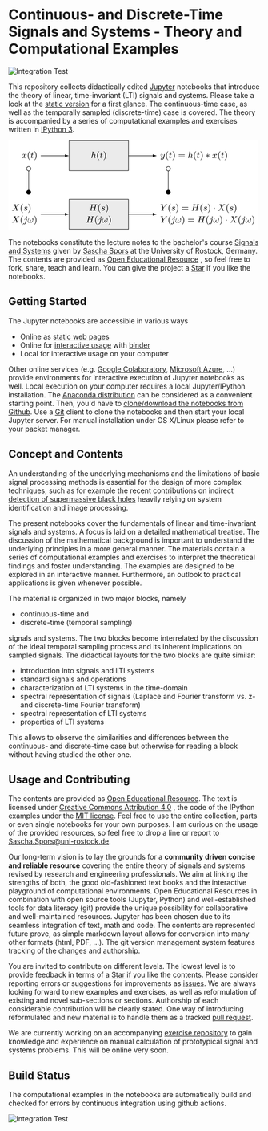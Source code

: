 # Continuous- and Discrete-Time Signals and Systems - Theory and Computational Examples

![Integration Test](https://github.com/spatialaudio//signals-and-systems-lecture/workflows/Integration%20Test/badge.svg)

This repository collects didactically edited [Jupyter](https://jupyter.org/)
notebooks that introduce the theory of linear, time-invariant (LTI) signals and
systems.
Please take a look at the [static version](http://nbviewer.ipython.org/github/spatialaudio/signals-and-systems-lecture/blob/master/index.ipynb)
for a first glance.
The continuous-time case, as well as the temporally sampled (discrete-time)
case is covered.
The theory is accompanied by a series of computational examples and exercises
written in [IPython 3](http://ipython.org/).  

![System in the temporal and spectral domain](systems_spectral_domain/LTI_system_time_spectral_domain.png)

The notebooks constitute the lecture notes to the bachelor's course
[Signals and Systems](http://www.int.uni-rostock.de/Signal-und-Systemtheorie.428.0.html)
given by [Sascha Spors](http://www.int.uni-rostock.de/Staff-Info.23+B6JmNIYXNoPWUxOTliMTNjY2U2MDcyZjJiZTI0YTc4MmFkYTE5NjQzJnR4X2pwc3RhZmZfcGkxJTVCYmFja0lkJTVEPTMmdHhfanBzdGFmZl9waTElNUJzaG93VWlkJTVEPTExMQ__.0.html) at the University of Rostock, Germany.
The contents are provided as [Open Educational Resource](https://de.wikipedia.org/wiki/Open_Educational_Resources)
, so feel free to fork, share, teach and learn.
You can give the project a [Star](https://github.com/spatialaudio/signals-and-systems-lecture/stargazers)
if you like the notebooks.

## Getting Started

The Jupyter notebooks are accessible in various ways

* Online as [static web pages](http://nbviewer.ipython.org/github/spatialaudio/signals-and-systems-lecture/blob/master/index.ipynb)
* Online for [interactive usage](https://mybinder.org/v2/gh/spatialaudio/signals-and-systems-lecture/master?filepath=index.ipynb) with [binder](https://mybinder.org/)
* Local for interactive usage on your computer

Other online services (e.g. [Google Colaboratory](https://colab.research.google.com),
[Microsoft Azure](https://azure.microsoft.com/), ...) provide environments for
interactive execution of Jupyter notebooks as well.
Local execution on your computer requires a local Jupyter/IPython installation.
The [Anaconda distribution](https://www.continuum.io/downloads) can be
considered as a convenient starting point.
Then, you'd have to [clone/download the notebooks from Github](http://github.com/spatialaudio/signals-and-systems-lecture).
Use a [Git](http://git-scm.org/) client to clone the notebooks and then start
your local Jupyter server. For manual installation under OS X/Linux please
refer to your packet manager.


## Concept and Contents

An understanding of the underlying mechanisms and the limitations of basic
signal processing methods is essential for the design of more complex techniques,
such as for example the recent contributions on indirect [detection of supermassive
black holes](https://en.wikipedia.org/wiki/Messier_87)
heavily relying on system identification and image processing.

The present notebooks cover the fundamentals of linear and time-invariant
signals and systems.
A focus is laid on a detailed mathematical treatise.
The discussion of the mathematical background is important to understand the
underlying principles in a more general manner.
The materials contain a series of computational examples and exercises to
interpret the theoretical findings and foster understanding.
The examples are designed to be explored in an interactive manner.
Furthermore, an outlook to practical applications is given whenever possible.

The material is organized in two major blocks, namely

* continuous-time and
* discrete-time (temporal sampling)

signals and systems.
The two blocks become interrelated by the discussion of the ideal temporal
sampling process and its inherent implications on sampled signals.
The didactical layouts for the two blocks are quite similar:

* introduction into signals and LTI systems
* standard signals and operations
* characterization of LTI systems in the time-domain
* spectral representation of signals (Laplace and Fourier transform vs. z- and discrete-time Fourier transform)
* spectral representation of LTI systems
* properties of LTI systems

This allows to observe the similarities and differences between the
continuous- and discrete-time case but otherwise for reading a
block without having studied the other one.


## Usage and Contributing

The contents are provided as [Open Educational Resource](https://de.wikipedia.org/wiki/Open_Educational_Resources).
The text is licensed under [Creative Commons Attribution 4.0](https://creativecommons.org/licenses/by/4.0/)
, the code of the IPython examples under the [MIT license](https://opensource.org/licenses/MIT).
Feel free to use the entire collection, parts or even single notebooks for your
own purposes.
I am curious on the usage of the provided resources, so feel free to drop a
line or report to [Sascha.Spors@uni-rostock.de](mailto:Sascha.Spors@uni-rostock.de).

Our long-term vision is to lay the grounds for a **community driven concise and
reliable resource** covering the entire theory of signals and systems revised
by research and engineering professionals.
We aim at linking the strengths of both, the good old-fashioned text books
and the interactive playground of computational environments.
Open Educational Resources in combination with open source tools (Jupyter,
Python) and well-established tools for data literacy (git) provide the unique
possibility for collaborative and well-maintained resources.
Jupyter has been chosen due to its seamless integration of text, math and code.
The contents are represented future prove, as simple markdown layout allows for
conversion into many other formats (html, PDF, ...).
The git version management system features tracking of the changes and
authorship.

You are invited to contribute on different levels.
The lowest level is to provide feedback in terms of a
[Star](https://github.com/spatialaudio/signals-and-systems-lecture/stargazers)
if you like the contents.
Please consider reporting errors or suggestions for improvements as
[issues](https://github.com/spatialaudio/digital-signal-processing-lecture/issues).
We are always looking forward to new examples and exercises, as well as
reformulation of existing and novel sub-sections or sections.
Authorship of each considerable contribution will be clearly stated.
One way of introducing reformulated and new material is to handle them as
a tracked [pull request](https://github.com/spatialaudio/signals-and-systems-lecture/pulls).

We are currently working on an accompanying
[exercise repository](https://github.com/spatialaudio/signals-and-systems-exercises)
to gain knowledge and experience on manual calculation of prototypical signal
and systems problems.
This will be online very soon.


## Build Status

The computational examples in the notebooks are automatically build and checked for errors by continuous integration using github actions.

![Integration Test](https://github.com/spatialaudio//signals-and-systems-lecture/workflows/Integration%20Test/badge.svg)
